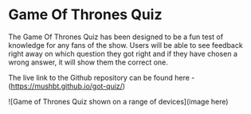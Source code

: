 # Game Of Thrones Quiz

The Game Of Thrones Quiz has been designed to be a fun test of knowledge for any fans of the show. Users will be able to see feedback right away on which question they got right and if they have chosen a wrong answer, it will show them the correct one.

The live link to the Github repository can be found here - (https://mushbt.github.io/got-quiz/)

![Game of Thrones Quiz shown on a range of devices](image here)
